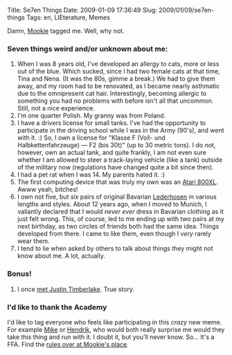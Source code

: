 Title: Se7en Things
Date: 2009-01-09 17:36:49
Slug: 2009/01/09/se7en-things
Tags: en, LIEterature, Memes


Damn, [Mookie][1] tagged me. Well, why not.

### Seven things weird and/or unknown about me:

  1. When I was 8 years old, I've developed an allergy to cats, more or less out of the blue. Which sucked, since I had two female cats at that time, Tina and Nena. (It was the 80s, gimme a break.) We had to give them away, and my room had to be renovated, as I became nearly asthmatic due to the omnipresent cat hair. Interestingly, becoming allergic to something you had no problems with before isn't all that uncommon. Still, not a nice experience.
  2. I'm one quarter Polish. My granny was from Poland.
  3. I have a drivers license for small tanks. I've had the opportunity to participate in the driving school while I was in the Army (90's), and went with it. :) So, I own a license for "Klasse F (Voll- und Halbkettenfahrzeuge) — F2 (bis 30t)" (up to 30 metric tons). I do not, however, own an actual tank, and quite frankly, I am not even sure whether I am allowed to steer a track-laying vehicle (like a tank) outside of the military now (regulations have changed quite a bit since then).
  4. I had a pet rat when I was 14. My parents hated it. :)
  5. The first computing device that was truly my own was an [Atari 800XL][2]. Awww yeah, bitches!
  6. I own not five, but _six_ pairs of original Bavarian [Lederhosen][3] in various lengths and styles. About 12 years ago, when I moved to Munich, I valiantly declared that I would _never ever_ dress in Bavarian clothing as it just felt wrong. This, of course, led to me ending up with two pairs at my next birthday, as two circles of friends both had the same idea. Things developed from there. I came to like them, even though I _very_ rarely wear them.
  7. I tend to lie when asked by others to talk about things they might not know about me. A lot, actually.

### Bonus!

  1. I once [met Justin Timberlake][4]. True story.

### I'd like to thank the Academy

I'd like to tag everyone who feels like participating in this _crazy_ new
meme. For example [Mike][5] or [Hendrik][6], who would both really surprise me
would they take this thing and run with it. I doubt it, but you'll never know.
So… It's a FFA. Find the [rules over at Mookie's place][1].

   [1]: http://ultramookie.com/wayback/2009/01/08/se7en-things/
   [2]: http://www.powerset.com/explore/semhtml/Atari_8-bit_family?query=Atari+800XL
   [3]: http://www.powerset.com/explore/semhtml/Lederhosen
   [4]: http://carlo.zottmann.org/2007/06/21/weissbier-with-timberlake/
   [5]: http://mikewest.org/
   [6]: http://hmans.net/
